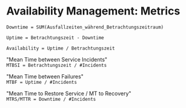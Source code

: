 # Availability Management: Metrics

`Downtime = SUM(Ausfallzeiten_während_Betrachtungszeitraum)`

`Uptime = Betrachtungszeit - Downtime`

`Availability = Uptime / Betrachtungszeit`

"Mean Time between Service Incidents"<br>
`MTBSI = Betrachtungszeit / #Incidents`

"Mean Time between Failures"<br>
`MTBF = Uptime / #Incidents`

"Mean Time to Restore Service / MT to Recovery"<br>
`MTRS/MTTR = Downtime / #Incidents`